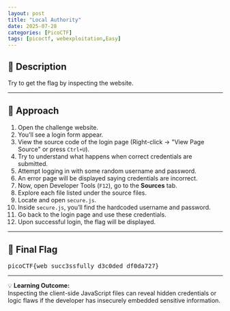```yaml
---
layout: post
title: "Local Authority"
date: 2025-07-28
categories: [PicoCTF]
tags: [picoctf, webexploitation,Easy]
---
```


## 📄 Description  
Try to get the flag by inspecting the website.

---

## 🧭 Approach  

1. Open the challenge website.
2. You’ll see a login form appear.
3. View the source code of the login page (Right-click → "View Page Source" or press `Ctrl+U`).
4. Try to understand what happens when correct credentials are submitted.
5. Attempt logging in with some random username and password.
6. An error page will be displayed saying credentials are incorrect.
7. Now, open Developer Tools (`F12`), go to the **Sources** tab.
8. Explore each file listed under the source files.
9. Locate and open `secure.js`.
10. Inside `secure.js`, you’ll find the hardcoded username and password.
11. Go back to the login page and use these credentials.
12. Upon successful login, the flag will be displayed.

---

## 🎯 Final Flag  
<pre>picoCTF{web_succ3ssfully_d3c0ded_df0da727}</pre>

---

💡 **Learning Outcome:**  
Inspecting the client-side JavaScript files can reveal hidden credentials or logic flaws if the developer has insecurely embedded sensitive information.

